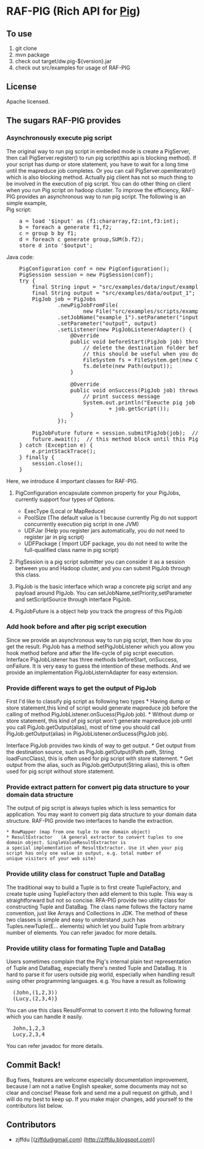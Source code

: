 # RAF-PIG (Rich API for [Pig](http://pig.apache.org)) #

## To use ##
1. git clone
2. mvn package
3. check out target/dw.pig-${version}.jar
4. check out src/examples for usage of RAF-PIG

## License ##
Apache licensed.

## The sugars RAF-PIG provides ##

### Asynchronously execute pig script ###

The original way to run pig script in embeded mode is create a PigServer, then call PigServer.register() to run pig script(this api is blocking method). 
If your script has dump or store statement, you have to wait for a long time until the mapreduce job completes. Or you can call PigServer.openIterator() which is also blocking method.
Actually pig client has not so much thing to be involved in the execution of pig script. You can do other thing on client when you run Pig script on hadoop cluster. 
To improve the efficiency, RAF-PIG provides an asynchronous way to run pig script. The following is an simple example,<br/>
Pig script:
<pre>
	a = load '$input' as (f1:chararray,f2:int,f3:int);
	b = foreach a generate f1,f2;
	c = group b by f1;
	d = foreach c generate group,SUM(b.f2);
	store d into '$output';
</pre>
Java code:
<pre>
	PigConfiguration conf = new PigConfiguration();
	PigSession session = new PigSession(conf);
	try {
	    final String input = "src/examples/data/input/example.txt";
	    final String output = "src/examples/data/output_1";
	    PigJob job = PigJobs
	            .newPigJobFromFile(
	                    new File("src/examples/scripts/example_1.pig"))
	            .setJobName("example_1").setParameter("input", input)
	            .setParameter("output", output)
	            .setListener(new PigJobListenerAdapter() {
	                @Override
	                public void beforeStart(PigJob job) throws Exception {
	                    // delete the destination folder before execution,
	                    // this should be useful when you do local test
	                    FileSystem fs = FileSystem.get(new Configuration());
	                    fs.delete(new Path(output));
	                }
	
	                @Override
	                public void onSuccess(PigJob job) throws Exception {
	                    // print success message
	                    System.out.println("Exeucte pig job sucessfully:\n"
	                            + job.getScript());
	                }
	            });
	
	    PigJobFuture future = session.submitPigJob(job);  // this method return immediately
	    future.await();  // this method block until this PigJob completes
	} catch (Exception e) {
	    e.printStackTrace();
	} finally {
	    session.close();
	}
</pre>

Here, we introduce 4 important classes for RAF-PIG. 

1.	PigConfiguration encapsulate common property for your PigJobs, currently support four types of Options.
	* ExecType 	(Local or MapReduce)
	* PoolSize (The default value is 1 because currently Pig do not support concurrently execution pig script in one JVM)
	* UDFJar (Help you register jars automatically, you do not need to register jar in pig script)
	* UDFPackage ( Import UDF package, you do not need to write the full-qualified class name in pig script)
	
2.	PigSession is a pig script submitter you can consider it as a session between you and Hadoop cluster, and you can submit PigJob through this class. 
3.	PigJob is the basic interface which wrap a concrete pig script and any payload around PigJob. You can setJobName,setPriority,setParameter and setScriptSource through interface PigJob. 
4.	PigJobFuture is a object help you track the progress of this PigJob


### Add hook before and after pig script execution ###

Since we provide an asynchronous way to run pig script, then how do you get the result. PigJob has a method setPigJobListener which you allow you hook method before and after the life-cycle of pig script execution.
Interface PigJobListener has three methods beforeStart, onSuccess, onFailure. It is very easy to guess the intention of these methods. And we provide an implementation PigJobListernAdapter for easy extension.


### Provide different ways to get the output of PigJob ###

First I'd like to classify pig script as following two types 
	* Having dump or store statement,this kind of script would generate mapreduce job before the calling of 
	method PigJobListener.onSucess(PigJob job).
	* Without dump or store statement, this kind of pig script won't generate mapreduce job until you call 
	PigJob.getOutput(alias), most of time you should call PigJob.getOutput(alias) in PigJobListener.onSucess(PigJob job).

Interface PigJob provides two kinds of way to get output. 
	* Get output from the destination source, such as PigJob.getOutput(Path path, String loadFuncClass), 
	this is often used for pig script with store statement.
	* Get output from the alias, such as PigJob.getOutput(String alias), this is often used for pig script
	 without store statement.


### Provide extract pattern for convert pig data structure to your domain data structure ###

The output of pig script is always tuples which is less semantics for application. You may want to convert pig data structure to your domain data structure. RAF-PIG provide two interfaces to handle the extraction.

	* RowMapper	(map from one tuple to one domain object)
	* ResultExtractor   (A general extractor to convert tuples to one domain object. SingleValueResultExtractor is 
	a special implementation of ResultExtractor. Use it when your pig script has only one value in output, e.g. total number of 
	unique visitors of your web site)


### Provide utility class for construct Tuple and DataBag ###
The traditional way to build a Tuple is to first create TupleFactory, and create tuple using TupleFactory then add element to this tuple. This way is straightforward but not so concise.
RFA-PIG provide two utility class for constructing Tuple and DataBag. The class name follows the factory name convention, just like Arrays and Collections in JDK.
The method of these two classes is simple and easy to understand ,such has Tuples.newTuple(E... elements) which let you build Tuple from arbitrary number of elements. You can refer javadoc for more details.


### Provide utility class for formating Tuple and DataBag ###

Users sometimes complain that the Pig's
internal plain text representation of Tuple and DataBag, especially there's nested Tuple and DataBag. It is hard to
parse it for users outside pig world, especially when handling result using other
programming languages. 
e.g. You have a result as following <br/>
<pre>
  (John,(1,2,3))
  (Lucy,(2,3,4)}
</pre>
You can use this class ResultFormat to convert it into the following format which you can handle it easily. <br/>
<pre>
  John,1,2,3
  Lucy,2,3,4
</pre>
You can refer javadoc for more details.

## Commit Back! ##

Bug fixes, features are welcome especially documentation improvement, because I am not a native English speaker, some documents may not so clear and concise!  Please fork and send me a pull request on github, 
and I will do my best to keep up.  If you make major changes, add yourself to the contributors list below.

## Contributors ##

* zjffdu [(zjffdu@gmail.com) (http://zjffdu.blogspot.com)]
